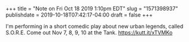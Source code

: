 +++
title = "Note on Fri Oct 18 2019 1:10pm EDT"
slug = "1571398937"
publishdate = 2019-10-18T07:42:17-04:00
draft = false
+++

I'm performing in a short comedic play about new urban legends, called S.O.R.E. Come out Nov 7, 8, 9, 10 at the Tank. https://kutt.it/xTVMKo
